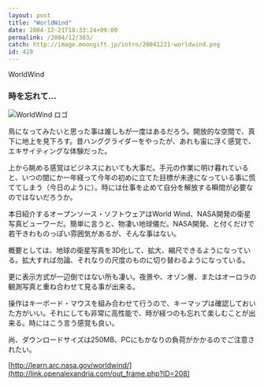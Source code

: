 ```yaml
---
layout: post
title: "WorldWind"
date: 2004-12-21T18:33:24+09:00
permalink: /2004/12/383/
catch: http://image.moongift.jp/intro/20041221-worldwind.png
id: 419
---
```

WorldWind  
<!--more-->

### 時を忘れて…
  

![WorldWind ロゴ](http://image.moongift.jp/intro/20041221-worldwind.png "WorldWind ロゴ")

  

鳥になってみたいと思った事は誰しもが一度はあるだろう。開放的な空間で、真下に地上を見下ろす。昔ハンググライダーをやったが、あれも宙に浮く感覚で、エキサイティングな体験だった。

  

上から眺める感覚はビジネスにおいても大事だ。手元の作業に明け暮れていると、いつの間にか一年経って今年の初めに立てた目標が未達になっている事に慌ててしまう（今日のように）。時には仕事を止めて自分を解放する瞬間が必要なのではないだろうか。

  

本日紹介するオープンソース・ソフトウェアはWorld Wind、NASA開発の衛星写真ビューワーだ。簡単に言うと、物凄い地球儀だ。NASA開発、と付くだけで若干きわものっぽい雰囲気があるが、そんな事はない。

  

概要としては、地球の衛星写真を3D化して、拡大、縮尺できるようになっている。拡大すれば勿論、それなりの尺度のものに切り替わるようになっている。

  

更に表示方式が一辺倒ではない所も凄い。夜景や、オゾン層、またはオーロラの観測写真と重ね合わせて見る事が出来る。

  

操作はキーボード・マウスを組み合わせて行うので、キーマップは確認しておいた方がいい。それにしても非常に高性能で、時が経つのも忘れて楽しむことが出来る。時にはこう言う感覚も良い。

  

尚、ダウンロードサイズは250MB、PCにもかなりの負荷がかかるのでご注意されたい。

  

[http://learn.arc.nasa.gov/worldwind/](http://link.openalexandria.com/out_frame.php?ID=208)

